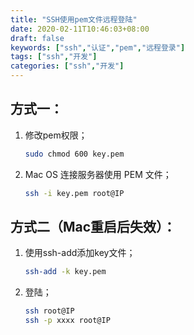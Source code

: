```yaml
---
title: "SSH使用pem文件远程登陆"
date: 2020-02-11T10:46:03+08:00
draft: false
keywords: ["ssh","认证","pem","远程登录"]
tags: ["ssh","开发"]
categories: ["ssh","开发"]
---
```

## 方式一：

1. 修改pem权限；

   ```sh
   sudo chmod 600 key.pem
   ```

2. Mac OS 连接服务器使用 PEM 文件；

   ```sh
   ssh -i key.pem root@IP
   ```

## 方式二（Mac重启后失效）：

1. 使用ssh-add添加key文件；

   ```sh
   ssh-add -k key.pem  
   ```

2. 登陆；

   ```sh
   ssh root@IP
   ssh -p xxxx root@IP
   ```

